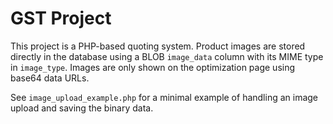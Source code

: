 # GST Project

This project is a PHP-based quoting system. Product images are stored directly in the database using a BLOB `image_data` column with its MIME type in `image_type`. Images are only shown on the optimization page using base64 data URLs.

See `image_upload_example.php` for a minimal example of handling an image upload and saving the binary data.
